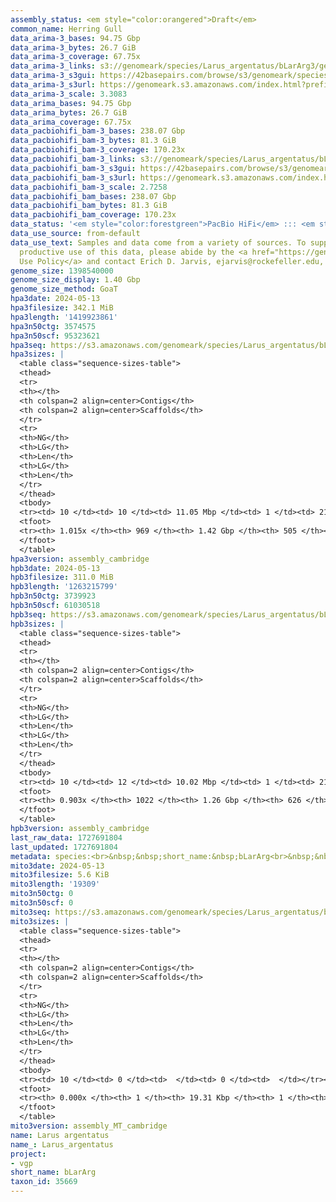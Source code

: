 ```yaml
---
assembly_status: <em style="color:orangered">Draft</em>
common_name: Herring Gull
data_arima-3_bases: 94.75 Gbp
data_arima-3_bytes: 26.7 GiB
data_arima-3_coverage: 67.75x
data_arima-3_links: s3://genomeark/species/Larus_argentatus/bLarArg3/genomic_data/arima/<br>
data_arima-3_s3gui: https://42basepairs.com/browse/s3/genomeark/species/Larus_argentatus/bLarArg3/genomic_data/arima/
data_arima-3_s3url: https://genomeark.s3.amazonaws.com/index.html?prefix=species/Larus_argentatus/bLarArg3/genomic_data/arima/
data_arima-3_scale: 3.3083
data_arima_bases: 94.75 Gbp
data_arima_bytes: 26.7 GiB
data_arima_coverage: 67.75x
data_pacbiohifi_bam-3_bases: 238.07 Gbp
data_pacbiohifi_bam-3_bytes: 81.3 GiB
data_pacbiohifi_bam-3_coverage: 170.23x
data_pacbiohifi_bam-3_links: s3://genomeark/species/Larus_argentatus/bLarArg3/genomic_data/pacbio_hifi/<br>
data_pacbiohifi_bam-3_s3gui: https://42basepairs.com/browse/s3/genomeark/species/Larus_argentatus/bLarArg3/genomic_data/pacbio_hifi/
data_pacbiohifi_bam-3_s3url: https://genomeark.s3.amazonaws.com/index.html?prefix=species/Larus_argentatus/bLarArg3/genomic_data/pacbio_hifi/
data_pacbiohifi_bam-3_scale: 2.7258
data_pacbiohifi_bam_bases: 238.07 Gbp
data_pacbiohifi_bam_bytes: 81.3 GiB
data_pacbiohifi_bam_coverage: 170.23x
data_status: '<em style="color:forestgreen">PacBio HiFi</em> ::: <em style="color:forestgreen">Arima</em>'
data_use_source: from-default
data_use_text: Samples and data come from a variety of sources. To support fair and
  productive use of this data, please abide by the <a href="https://genome10k.soe.ucsc.edu/data-use-policies/">Data
  Use Policy</a> and contact Erich D. Jarvis, ejarvis@rockefeller.edu, with any questions.
genome_size: 1398540000
genome_size_display: 1.40 Gbp
genome_size_method: GoaT
hpa3date: 2024-05-13
hpa3filesize: 342.1 MiB
hpa3length: '1419923861'
hpa3n50ctg: 3574575
hpa3n50scf: 95323621
hpa3seq: https://s3.amazonaws.com/genomeark/species/Larus_argentatus/bLarArg3/assembly_cambridge/bLarArg3.hap1.asm.20240513.fasta.gz
hpa3sizes: |
  <table class="sequence-sizes-table">
  <thead>
  <tr>
  <th></th>
  <th colspan=2 align=center>Contigs</th>
  <th colspan=2 align=center>Scaffolds</th>
  </tr>
  <tr>
  <th>NG</th>
  <th>LG</th>
  <th>Len</th>
  <th>LG</th>
  <th>Len</th>
  </tr>
  </thead>
  <tbody>
  <tr><td> 10 </td><td> 10 </td><td> 11.05 Mbp </td><td> 1 </td><td> 216.75 Mbp </td></tr><tr><td> 20 </td><td> 26 </td><td> 7.32 Mbp </td><td> 2 </td><td> 164.18 Mbp </td></tr><tr><td> 30 </td><td> 48 </td><td> 5.66 Mbp </td><td> 3 </td><td> 127.22 Mbp </td></tr><tr><td> 40 </td><td> 75 </td><td> 4.71 Mbp </td><td> 4 </td><td> 100.13 Mbp </td></tr><tr style="background-color:#cccccc;"><td> 50 </td><td> 109 </td><td style="background-color:#88ff88;"> 3.57 Mbp </td><td> 5 </td><td style="background-color:#88ff88;"> 95.32 Mbp </td></tr><tr><td> 60 </td><td> 152 </td><td> 2.94 Mbp </td><td> 7 </td><td> 59.47 Mbp </td></tr><tr><td> 70 </td><td> 204 </td><td> 2.36 Mbp </td><td> 10 </td><td> 49.13 Mbp </td></tr><tr><td> 80 </td><td> 273 </td><td> 1.73 Mbp </td><td> 15 </td><td> 17.64 Mbp </td></tr><tr><td> 90 </td><td> 375 </td><td> 1.03 Mbp </td><td> 40 </td><td> 2.74 Mbp </td></tr><tr><td> 100 </td><td> 657 </td><td> 170.55 Kbp </td><td> 221 </td><td> 209.36 Kbp </td></tr></tbody>
  <tfoot>
  <tr><th> 1.015x </th><th> 969 </th><th> 1.42 Gbp </th><th> 505 </th><th> 1.42 Gbp </th></tr>
  </tfoot>
  </table>
hpa3version: assembly_cambridge
hpb3date: 2024-05-13
hpb3filesize: 311.0 MiB
hpb3length: '1263215799'
hpb3n50ctg: 3739923
hpb3n50scf: 61030518
hpb3seq: https://s3.amazonaws.com/genomeark/species/Larus_argentatus/bLarArg3/assembly_cambridge/bLarArg3.hap2.asm.20240513.fasta.gz
hpb3sizes: |
  <table class="sequence-sizes-table">
  <thead>
  <tr>
  <th></th>
  <th colspan=2 align=center>Contigs</th>
  <th colspan=2 align=center>Scaffolds</th>
  </tr>
  <tr>
  <th>NG</th>
  <th>LG</th>
  <th>Len</th>
  <th>LG</th>
  <th>Len</th>
  </tr>
  </thead>
  <tbody>
  <tr><td> 10 </td><td> 12 </td><td> 10.02 Mbp </td><td> 1 </td><td> 219.75 Mbp </td></tr><tr><td> 20 </td><td> 29 </td><td> 7.29 Mbp </td><td> 2 </td><td> 164.40 Mbp </td></tr><tr><td> 30 </td><td> 51 </td><td> 6.04 Mbp </td><td> 3 </td><td> 127.54 Mbp </td></tr><tr><td> 40 </td><td> 76 </td><td> 4.90 Mbp </td><td> 4 </td><td> 94.88 Mbp </td></tr><tr style="background-color:#cccccc;"><td> 50 </td><td> 108 </td><td style="background-color:#88ff88;"> 3.74 Mbp </td><td> 6 </td><td style="background-color:#88ff88;"> 61.03 Mbp </td></tr><tr><td> 60 </td><td> 149 </td><td> 3.07 Mbp </td><td> 8 </td><td> 56.17 Mbp </td></tr><tr><td> 70 </td><td> 205 </td><td> 2.03 Mbp </td><td> 12 </td><td> 20.63 Mbp </td></tr><tr><td> 80 </td><td> 295 </td><td> 1.15 Mbp </td><td> 26 </td><td> 4.50 Mbp </td></tr><tr><td> 90 </td><td> 825 </td><td> 35.54 Kbp </td><td> 429 </td><td> 36.12 Kbp </td></tr><tr><td> 100 </td><td> 0 </td><td>  </td><td> 0 </td><td>  </td></tr></tbody>
  <tfoot>
  <tr><th> 0.903x </th><th> 1022 </th><th> 1.26 Gbp </th><th> 626 </th><th> 1.26 Gbp </th></tr>
  </tfoot>
  </table>
hpb3version: assembly_cambridge
last_raw_data: 1727691804
last_updated: 1727691804
metadata: species:<br>&nbsp;&nbsp;short_name:&nbsp;bLarArg<br>&nbsp;&nbsp;name:&nbsp;Larus&nbsp;argentatus<br>&nbsp;&nbsp;taxon_id:&nbsp;35669<br>&nbsp;&nbsp;common_name:&nbsp;Herring&nbsp;Gull<br>&nbsp;&nbsp;order:<br>&nbsp;&nbsp;&nbsp;&nbsp;name:&nbsp;Charadriiformes<br>&nbsp;&nbsp;family:<br>&nbsp;&nbsp;&nbsp;&nbsp;name:&nbsp;Laridae<br>&nbsp;&nbsp;individuals:<br>&nbsp;&nbsp;&nbsp;&nbsp;-&nbsp;short_name:&nbsp;bLarArg3<br>&nbsp;&nbsp;&nbsp;&nbsp;&nbsp;&nbsp;biosample_id:&nbsp;SAMEA115168456<br>&nbsp;&nbsp;&nbsp;&nbsp;&nbsp;&nbsp;sex:&nbsp;female<br>&nbsp;&nbsp;genome_size:&nbsp;1398540000<br>&nbsp;&nbsp;genome_size_method:&nbsp;GoaT<br>&nbsp;&nbsp;project:&nbsp;[&nbsp;vgp&nbsp;]<br>
mito3date: 2024-05-13
mito3filesize: 5.6 KiB
mito3length: '19309'
mito3n50ctg: 0
mito3n50scf: 0
mito3seq: https://s3.amazonaws.com/genomeark/species/Larus_argentatus/bLarArg3/assembly_MT_cambridge/bLarArg3.MT.20240513.fasta.gz
mito3sizes: |
  <table class="sequence-sizes-table">
  <thead>
  <tr>
  <th></th>
  <th colspan=2 align=center>Contigs</th>
  <th colspan=2 align=center>Scaffolds</th>
  </tr>
  <tr>
  <th>NG</th>
  <th>LG</th>
  <th>Len</th>
  <th>LG</th>
  <th>Len</th>
  </tr>
  </thead>
  <tbody>
  <tr><td> 10 </td><td> 0 </td><td>  </td><td> 0 </td><td>  </td></tr><tr><td> 20 </td><td> 0 </td><td>  </td><td> 0 </td><td>  </td></tr><tr><td> 30 </td><td> 0 </td><td>  </td><td> 0 </td><td>  </td></tr><tr><td> 40 </td><td> 0 </td><td>  </td><td> 0 </td><td>  </td></tr><tr style="background-color:#cccccc;"><td> 50 </td><td> 0 </td><td style="background-color:#ff8888;">  </td><td> 0 </td><td style="background-color:#ff8888;">  </td></tr><tr><td> 60 </td><td> 0 </td><td>  </td><td> 0 </td><td>  </td></tr><tr><td> 70 </td><td> 0 </td><td>  </td><td> 0 </td><td>  </td></tr><tr><td> 80 </td><td> 0 </td><td>  </td><td> 0 </td><td>  </td></tr><tr><td> 90 </td><td> 0 </td><td>  </td><td> 0 </td><td>  </td></tr><tr><td> 100 </td><td> 0 </td><td>  </td><td> 0 </td><td>  </td></tr></tbody>
  <tfoot>
  <tr><th> 0.000x </th><th> 1 </th><th> 19.31 Kbp </th><th> 1 </th><th> 19.31 Kbp </th></tr>
  </tfoot>
  </table>
mito3version: assembly_MT_cambridge
name: Larus argentatus
name_: Larus_argentatus
project:
- vgp
short_name: bLarArg
taxon_id: 35669
---
```

